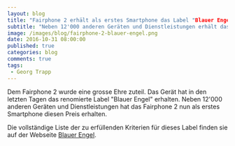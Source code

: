 ```yaml
---
layout: blog
title: "Fairphone 2 erhält als erstes Smartphone das Label "Blauer Engel""
subtitle: "Neben 12'000 anderen Geräten und Dienstleistungen erhält das Fairphone 2 als erstes Smartphone das renomierte Label "Blauer Engel""
image: /images/blog/fairphone-2-blauer-engel.png
date: 2016-10-31 08:00:00
published: true
categories: blog
comments: true
tags:
 - Georg Trapp
---
```

Dem Fairphone 2 wurde eine grosse Ehre zuteil. Das Gerät hat in den letzten Tagen das renomierte Label "Blauer Engel" erhalten. Neben 12'000 anderen Geräten und Dienstleistungen hat das Fairphone 2 nun als erstes Smartphone diesen Preis erhalten. 

Die vollständige Liste der zu erfüllenden Kriterien für dieses Label finden sie auf der Webseite [Blauer Engel][blauerengel].

[blauerengel]: https://www.blauer-engel.de/de/produktwelt/haushalt-wohnen/mobiltelefone-266